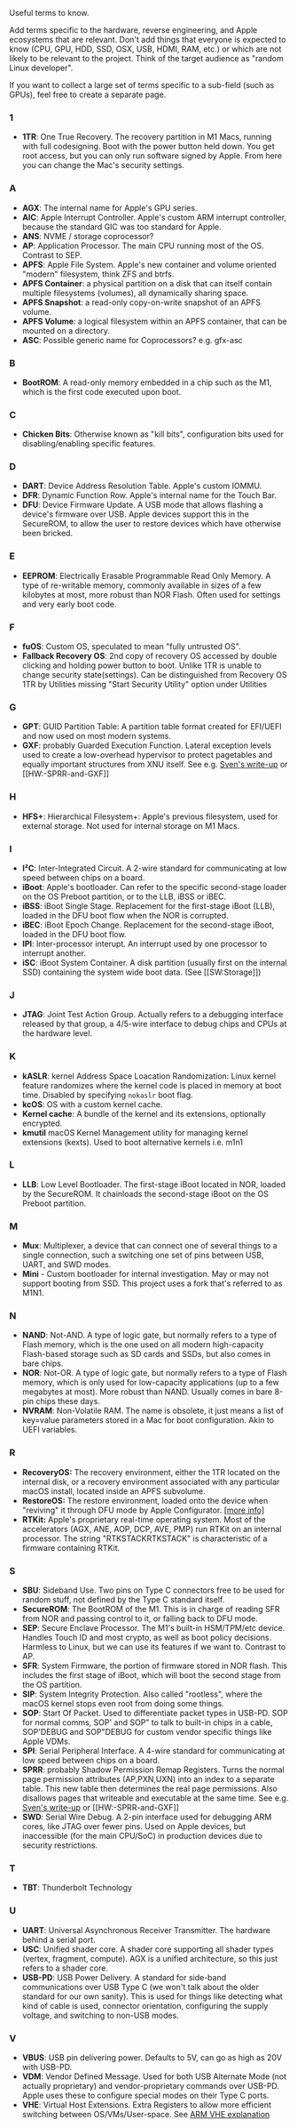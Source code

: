 Useful terms to know.

Add terms specific to the hardware, reverse engineering, and Apple ecosystems that are relevant. Don't add things that everyone is expected to know (CPU, GPU, HDD, SSD, OSX, USB, HDMI, RAM, etc.) or which are not likely to be relevant to the project. Think of the target audience as "random Linux developer".

If you want to collect a large set of terms specific to a sub-field (such as GPUs), feel free to create a separate page.

### 1
* **1TR**: One True Recovery. The recovery partition in M1 Macs, running with full codesigning. Boot with the power button held down. You get root access, but you can only run software signed by Apple. From here you can change the Mac's security settings.

### A
* **AGX**: The internal name for Apple's GPU series.
* **AIC**: Apple Interrupt Controller. Apple's custom ARM interrupt controller, because the standard GIC was too standard for Apple.
* **ANS**: NVME / storage coprocessor?
* **AP**: Application Processor. The main CPU running most of the OS. Contrast to SEP.
* **APFS**: Apple File System. Apple's new container and volume oriented "modern" filesystem, think ZFS and btrfs.
* **APFS Container**: a physical partition on a disk that can itself contain multiple filesystems (volumes), all dynamically sharing space.
* **APFS Snapshot**: a read-only copy-on-write snapshot of an APFS volume.
* **APFS Volume**: a logical filesystem within an APFS container, that can be mounted on a directory.
* **ASC**: Possible generic name for Coprocessors? e.g. gfx-asc


### B
* **BootROM**: A read-only memory embedded in a chip such as the M1, which is the first code executed upon boot.

### C
* **Chicken Bits**: Otherwise known as "kill bits", configuration bits used for disabling/enabling specific features.

### D
* **DART**: Device Address Resolution Table. Apple's custom IOMMU.
* **DFR**: Dynamic Function Row. Apple's internal name for the Touch Bar.
* **DFU**: Device Firmware Update. A USB mode that allows flashing a device's firmware over USB. Apple devices support this in the SecureROM, to allow the user to restore devices which have otherwise been bricked.

### E
* **EEPROM**: Electrically Erasable Programmable Read Only Memory. A type of re-writable memory, commonly available in sizes of a few kilobytes at most, more robust than NOR Flash. Often used for settings and very early boot code.

### F
* **fuOS**: Custom OS, speculated to mean "fully untrusted OS".
* **Fallback Recovery OS**: 2nd copy of recovery OS accessed by double clicking and holding power button to boot. Unlike 1TR is unable to change security state(settings). Can be distinguished from Recovery OS 1TR by Utilities missing "Start Security Utility" option under Utilities

### G
* **GPT**: GUID Partition Table: A partition table format created for EFI/UEFI and now used on most modern systems.
* **GXF**: probably Guarded Execution Function. Lateral exception levels used to create a low-overhead hypervisor to protect pagetables and equally important structures from XNU itself. See e.g. [Sven's write-up](https://blog.svenpeter.dev/posts/m1_sprr_gxf/) or [[HW:-SPRR-and-GXF]]

### H
* **HFS+**: Hierarchical Filesystem+: Apple's previous filesystem, used for external storage. Not used for internal storage on M1 Macs.

### I
* **I²C**: Inter-Integrated Circuit. A 2-wire standard for communicating at low speed between chips on a board.
* **iBoot**: Apple's bootloader. Can refer to the specific second-stage loader on the OS Preboot partition, or to the LLB, iBSS or iBEC.
* **iBSS**: iBoot Single Stage. Replacement for the first-stage iBoot (LLB), loaded in the DFU boot flow when the NOR is corrupted.
* **iBEC**: iBoot Epoch Change. Replacement for the second-stage iBoot, loaded in the DFU boot flow.
* **IPI**: Inter-processor interupt. An interrupt used by one processor to interrupt another.
* **iSC**: iBoot System Container. A disk partition (usually first on the internal SSD) containing the system wide boot data. (See [[SW:Storage]])

### J
* **JTAG**: Joint Test Action Group. Actually refers to a debugging interface released by that group, a 4/5-wire interface to debug chips and CPUs at the hardware level.

### K
* **kASLR**: kernel Address Space Loacation Randomization: Linux kernel feature randomizes where the kernel code is placed in memory at boot time. Disabled by specifying `nokaslr` boot flag.
* **kcOS**: OS with a custom kernel cache.
* **Kernel cache**: A bundle of the kernel and its extensions, optionally encrypted.
* **kmutil** macOS Kernel Management utility for managing kernel extensions (kexts). Used to boot alternative kernels i.e. m1n1

### L
* **LLB**: Low Level Bootloader. The first-stage iBoot located in NOR, loaded by the SecureROM. It chainloads the second-stage iBoot on the OS Preboot partition.

### M
* **Mux**: Multiplexer, a device that can connect one of several things to a single connection, such a switching one set of pins between USB, UART, and SWD modes.
* **Mini** - Custom bootloader for internal investigation. May or may not support booting from SSD. This project uses a fork that's referred to as M1N1.

### N
* **NAND**: Not-AND. A type of logic gate, but normally refers to a type of Flash memory, which is the one used on all modern high-capacity Flash-based storage such as SD cards and SSDs, but also comes in bare chips.
* **NOR**: Not-OR. A type of logic gate, but normally refers to a type of Flash memory, which is only used for low-capacity applications (up to a few megabytes at most). More robust than NAND. Usually comes in bare 8-pin chips these days.
* **NVRAM**: Non-Volatile RAM. The name is obsolete, it just means a list of key=value parameters stored in a Mac for boot configuration. Akin to UEFI variables.

### R
* **RecoveryOS:** The recovery environment, either the 1TR located on the internal disk, or a recovery environment associated with any particular macOS install, located inside an APFS subvolume.
* **RestoreOS:** The restore environment, loaded onto the device when "reviving" it through DFU mode by Apple Configurator. [[more info]](https://www.theiphonewiki.com/wiki/Restore_Ramdisk)
* **RTKit:** Apple's proprietary real-time operating system. Most of the accelerators (AGX, ANE, AOP, DCP, AVE, PMP) run RTKit on an internal processor. The string "RTKSTACKRTKSTACK" is characteristic of a firmware containing RTKit.

### S
* **SBU**: Sideband Use. Two pins on Type C connectors free to be used for random stuff, not defined by the Type C standard itself.
* **SecureROM**: The BootROM of the M1. This is in charge of reading SFR from NOR and passing control to it, or falling back to DFU mode.
* **SEP**: Secure Enclave Processor. The M1's built-in HSM/TPM/etc device. Handles Touch ID and most crypto, as well as boot policy decisions. Harmless to Linux, but we can use its features if we want to. Contrast to AP.
* **SFR**: System Firmware, the portion of firmware stored in NOR flash. This includes the first stage of iBoot, which will boot the second stage from the OS partition.
* **SIP**: System Integrity Protection. Also called "rootless", where the macOS kernel stops even root from doing some things.
* **SOP**: Start Of Packet. Used to differentiate packet types in USB-PD. SOP for normal comms, SOP' and SOP" to talk to built-in chips in a cable, SOP'DEBUG and SOP"DEBUG for custom vendor specific things like Apple VDMs.
* **SPI**: Serial Peripheral Interface. A 4-wire standard for communicating at low speed between chips on a board.
* **SPRR**: probably Shadow Permission Remap Registers. Turns the normal page permission attributes (AP,PXN,UXN) into an index to a separate table. This new table then determines the real page permissions. Also disallows pages that writeable and executable at the same time. See e.g. [Sven's write-up](https://blog.svenpeter.dev/posts/m1_sprr_gxf/) or [[HW:-SPRR-and-GXF]]
* **SWD**: Serial Wire Debug. A 2-pin interface used for debugging ARM cores, like JTAG over fewer pins. Used on Apple devices, but inaccessible (for the main CPU/SoC) in production devices due to security restrictions.

### T

* **TBT**: Thunderbolt Technology

### U
* **UART**: Universal Asynchronous Receiver Transmitter. The hardware behind a serial port.
* **USC**: Unified shader core. A shader core supporting all shader types (vertex, fragment, compute). AGX is a unified architecture, so this just refers to a shader core.
* **USB-PD**: USB Power Delivery. A standard for side-band communications over USB Type C (we won't talk about the older standard for our own sanity). This is used for things like detecting what kind of cable is used, connector orientation, configuring the supply voltage, and switching to non-USB modes.

### V
* **VBUS**: USB pin delivering power. Defaults to 5V, can go as high as 20V with USB-PD.
* **VDM**: Vendor Defined Message. Used for both USB Alternate Mode (not actually proprietary) and vendor-proprietary commands over USB-PD. Apple uses these to configure special modes on their Type C ports.
* **VHE**: Virtual Host Extensions. Extra Registers to allow more efficient switching between OS/VMs/User-space. See [ARM VHE explanation](https://developer.arm.com/documentation/102142/0100/Virtualization-Host-Extensions)